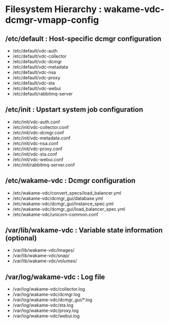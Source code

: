 Filesystem Hierarchy : wakame-vdc-dcmgr-vmapp-config
====================================================

/etc/default : Host-specific dcmgr configuration
------------------------------------------------

+ /etc/default/vdc-auth
+ /etc/default/vdc-collector
+ /etc/default/vdc-dcmgr
+ /etc/default/vdc-metadata
+ /etc/default/vdc-nsa
+ /etc/default/vdc-proxy
+ /etc/default/vdc-sta
+ /etc/default/vdc-webui
+ /etc/default/rabbitmq-server

/etc/init : Upstart system job configuration
--------------------------------------------

+ /etc/init/vdc-auth.conf
+ /etc/init/vdc-collector.conf
+ /etc/init/vdc-dcmgr.conf
+ /etc/init/vdc-metadata.conf
+ /etc/init/vdc-nsa.conf
+ /etc/init/vdc-proxy.conf
+ /etc/init/vdc-sta.conf
+ /etc/init/vdc-webui.conf
+ /etc/init/rabbitmq-server.conf

/etc/wakame-vdc : Dcmgr configuration
-------------------------------------

+ /etc/wakame-vdc/convert_specs/load_balancer.yml
+ /etc/wakame-vdc/dcmgr_gui/database.yml
+ /etc/wakame-vdc/dcmgr_gui/instance_spec.yml
+ /etc/wakame-vdc/dcmgr_gui/load_balancer_spec.yml
+ /etc/wakame-vdc/unicorn-common.conf

/var/lib/wakame-vdc : Variable state information (optional)
-----------------------------------------------------------

+ /var/lib/wakame-vdc/images/
+ /var/lib/wakame-vdc/snap/
+ /var/lib/wakame-vdc/volumes/

/var/log/wakame-vdc : Log file
------------------------------

+ /var/log/wakame-vdc/collector.log
+ /var/log/wakame-vdc/dcmgr.log
+ /var/log/wakame-vdc/dcmgr_gui/*.log
+ /var/log/wakame-vdc/sta.log
+ /var/log/wakame-vdc/proxy.log
+ /var/log/wakame-vdc/webui.log
